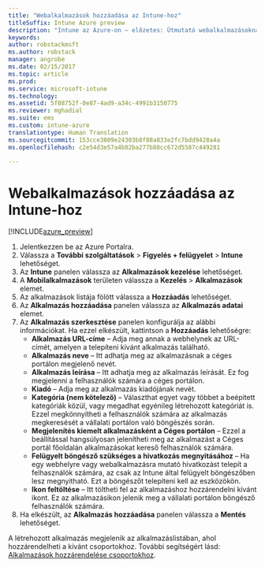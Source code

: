 ```yaml
---
title: "Webalkalmazások hozzáadása az Intune-hoz"
titleSuffix: Intune Azure preview
description: "Intune az Azure-on – előzetes: Útmutató webalkalmazásoknak az Intune-hoz való hozzáadásához."
keywords: 
author: robstackmsft
ms.author: robstack
manager: angrobe
ms.date: 02/15/2017
ms.topic: article
ms.prod: 
ms.service: microsoft-intune
ms.technology: 
ms.assetid: 5f08752f-0e87-4ad9-a34c-4991b3150775
ms.reviewer: mghadial
ms.suite: ems
ms.custom: intune-azure
translationtype: Human Translation
ms.sourcegitcommit: 153cce3809e24303b8f88a833e2fc7bdd9428a4a
ms.openlocfilehash: c2e54d3e57a4b02ba277b88cc672d5587c449281

---
```


# <a name="how-to-add-web-apps-to-microsoft-intune"></a>Webalkalmazások hozzáadása az Intune-hoz

[!INCLUDE[azure_preview](../includes/azure_preview.md)]

1. Jelentkezzen be az Azure Portalra.
2. Válassza a **További szolgáltatások** > **Figyelés + felügyelet** > **Intune** lehetőséget.
3. Az **Intune** panelen válassza az **Alkalmazások kezelése** lehetőséget.
4. A **Mobilalkalmazások** területen válassza a **Kezelés** > **Alkalmazások** elemet.
5. Az alkalmazások listája fölött válassza a **Hozzáadás** lehetőséget.
6. Az **Alkalmazás hozzáadása** panelen válassza az **Alkalmazás adatai** elemet.
7. Az **Alkalmazás szerkesztése** panelen konfigurálja az alábbi információkat. Ha ezzel elkészült, kattintson a **Hozzáadás** lehetőségre:
    - **Alkalmazás URL-címe** – Adja meg annak a webhelynek az URL-címét, amelyen a telepíteni kívánt alkalmazás található.
    - **Alkalmazás neve** – Itt adhatja meg az alkalmazásnak a céges portálon megjelenő nevét.
    - **Alkalmazás leírása** – Itt adhatja meg az alkalmazás leírását. Ez fog megjelenni a felhasználók számára a céges portálon.
    - **Kiadó** – Adja meg az alkalmazás kiadójának nevét.
    - **Kategória (nem kötelező)** – Választhat egyet vagy többet a beépített kategóriák közül, vagy megadhat egyénileg létrehozott kategóriát is. Ezzel megkönnyítheti a felhasználók számára az alkalmazás megkeresését a vállalati portálon való böngészés során.
    - **Megjelenítés kiemelt alkalmazásként a Céges portálon** – Ezzel a beállítással hangsúlyosan jelenítheti meg az alkalmazást a Céges portál főoldalán alkalmazásokat kereső felhasználók számára.
    - **Felügyelt böngésző szükséges a hivatkozás megnyitásához** – Ha egy webhelyre vagy webalkalmazásra mutató hivatkozást telepít a felhasználók számára, az csak az Intune által felügyelt böngészőben lesz megnyitható. Ezt a böngészőt telepíteni kell az eszközökön.
    - **Ikon feltöltése** – Itt töltheti fel az alkalmazáshoz hozzárendelni kívánt ikont. Ez az alkalmazásikon jelenik meg a vállalati portálon böngésző felhasználók számára.
8. Ha elkészült, az **Alkalmazás hozzáadása** panelen válassza a **Mentés** lehetőséget.

A létrehozott alkalmazás megjelenik az alkalmazáslistában, ahol hozzárendelheti a kívánt csoportokhoz. További segítségért lásd: [Alkalmazások hozzárendelése csoportokhoz](/intune-azure/manage-apps/deploy-apps).


<!--HONumber=Feb17_HO3-->


